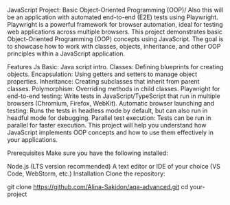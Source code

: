 JavaScript Project: Basic Object-Oriented Programming (OOP)/ Also this will be an application with automated end-to-end (E2E) tests using Playwright. Playwright is a powerful framework for browser automation, ideal for testing web applications across multiple browsers.
This project demonstrates basic Object-Oriented Programming (OOP) concepts using JavaScript. The goal is to showcase how to work with classes, objects, inheritance, and other OOP principles within a JavaScript application.

Features
Js Basic: Java script intro.
Classes: Defining blueprints for creating objects.
Encapsulation: Using getters and setters to manage object properties.
Inheritance: Creating subclasses that inherit from parent classes.
Polymorphism: Overriding methods in child classes.
Playwright for end-to-end testing: Write tests in JavaScript/TypeScript that run in multiple browsers (Chromium, Firefox, WebKit).
Automatic browser launching and testing: Runs the tests in headless mode by default, but can also run in headful mode for debugging.
Parallel test execution: Tests can be run in parallel for faster execution.
This project will help you understand how JavaScript implements OOP concepts and how to use them effectively in your applications.

Prerequisites
Make sure you have the following installed:

Node.js (LTS version recommended)
A text editor or IDE of your choice (VS Code, WebStorm, etc.)
Installation
Clone the repository:

git clone https://github.com/Alina-Sakidon/aqa-advanced.git
cd your-project